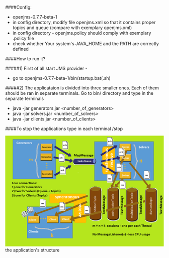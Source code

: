 ####Config:
* openjms-0.7.7-beta-1
* in config directory, modify file openjms.xml so that it contains proper topics and queue (compare with exemplary openjms.xml)
* in config directory - openjms.policy should comply with exemplary .policy file
* check whether Your system's JAVA_HOME and the PATH are correctly defined

####How to run it?

#####1) First of all start JMS provider - 
* go to openjms-0.7.7-beta-1/bin/startup.bat(.sh)

#####2) The applicataion is divided into three smaller ones. Each of them should be ran in separate terminals.
Go to bin/ directory and type in the separate terminals
* java -jar generators.jar <number_of_generators>
* java -jar solvers.jar <number_of_solvers>
* java -jar clients.jar <number_of_clients>

####To stop the applications type in each terminal /stop

![alt tag](https://github.com/kasptom/rozprochy/blob/master/lab-03-mom-jms/mnk_scheme.png) the application's structure


